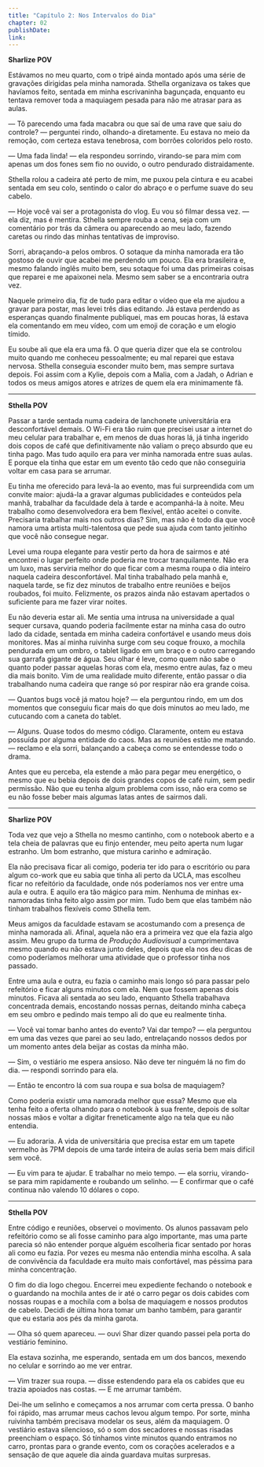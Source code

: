 ```yaml
---
title: "Capítulo 2: Nos Intervalos do Dia"
chapter: 02
publishDate: 
link: 
---
```


**Sharlize POV**

Estávamos no meu quarto, com o tripé ainda montado após uma série de gravações dirigidas pela minha namorada. Sthella organizava os takes que havíamos feito, sentada em minha escrivaninha bagunçada, enquanto eu tentava remover toda a maquiagem pesada para não me atrasar para as aulas.

— Tô parecendo uma fada macabra ou que saí de uma rave que saiu do controle? — perguntei rindo, olhando-a diretamente. Eu estava no meio da remoção, com certeza estava tenebrosa, com borrões coloridos pelo rosto.

— Uma fada linda! — ela respondeu sorrindo, virando-se para mim com apenas um dos fones sem fio no ouvido, o outro pendurado distraidamente.

Sthella rolou a cadeira até perto de mim, me puxou pela cintura e eu acabei sentada em seu colo, sentindo o calor do abraço e o perfume suave do seu cabelo.

— Hoje você vai ser a protagonista do vlog. Eu vou só filmar dessa vez. — ela diz, mas é mentira. Sthella sempre rouba a cena, seja com um comentário por trás da câmera ou aparecendo ao meu lado, fazendo caretas ou rindo das minhas tentativas de improviso.

Sorri, abraçando-a pelos ombros. O sotaque da minha namorada era tão gostoso de ouvir que acabei me perdendo um pouco. Ela era brasileira e, mesmo falando inglês muito bem, seu sotaque foi uma das primeiras coisas que reparei e me apaixonei nela. Mesmo sem saber se a encontraria outra vez.

Naquele primeiro dia, fiz de tudo para editar o vídeo que ela me ajudou a gravar para postar, mas levei três dias editando. Já estava perdendo as esperanças quando finalmente publiquei, mas em poucas horas, lá estava ela comentando em meu vídeo, com um emoji de coração e um elogio tímido.

Eu soube ali que ela era uma fã. O que queria dizer que ela se controlou muito quando me conheceu pessoalmente; eu mal reparei que estava nervosa. Sthella conseguia esconder muito bem, mas sempre surtava depois. Foi assim com a Kylie, depois com a Malia, com a Jadah, o Adrian e todos os meus amigos atores e atrizes de quem ela era minimamente fã.

---

**Sthella POV**

Passar a tarde sentada numa cadeira de lanchonete universitária era desconfortável demais. O Wi-Fi era tão ruim que precisei usar a internet do meu celular para trabalhar e, em menos de duas horas lá, já tinha ingerido dois copos de café que definitivamente não valiam o preço absurdo que eu tinha pago. Mas tudo aquilo era para ver minha namorada entre suas aulas. E porque ela tinha que estar em um evento tão cedo que não conseguiria voltar em casa para se arrumar.

Eu tinha me oferecido para levá-la ao evento, mas fui surpreendida com um convite maior: ajudá-la a gravar algumas publicidades e conteúdos pela manhã, trabalhar da faculdade dela à tarde e acompanhá-la à noite. Meu trabalho como desenvolvedora era bem flexível, então aceitei o convite. Precisaria trabalhar mais nos outros dias? Sim, mas não é todo dia que você namora uma artista multi-talentosa que pede sua ajuda com tanto jeitinho que você não consegue negar.

Levei uma roupa elegante para vestir perto da hora de sairmos e até encontrei o lugar perfeito onde poderia me trocar tranquilamente. Não era um luxo, mas serviria melhor do que ficar com a mesma roupa o dia inteiro naquela cadeira desconfortável. Mal tinha trabalhado pela manhã e, naquela tarde, se fiz dez minutos de trabalho entre reuniões e beijos roubados, foi muito. Felizmente, os prazos ainda não estavam apertados o suficiente para me fazer virar noites.

Eu não deveria estar ali. Me sentia uma intrusa na universidade a qual sequer cursava, quando poderia facilmente estar na minha casa do outro lado da cidade, sentada em minha cadeira confortável e usando meus dois monitores. Mas aí minha ruivinha surge com seu coque frouxo, a mochila pendurada em um ombro, o tablet ligado em um braço e o outro carregando sua garrafa gigante de água. Seu olhar é leve, como quem não sabe o quanto poder passar aquelas horas com ela, mesmo entre aulas, faz o meu dia mais bonito. Vim de uma realidade muito diferente, então passar o dia trabalhando numa cadeira que range só por respirar não era grande coisa.

— Quantos bugs você já matou hoje? — ela perguntou rindo, em um dos momentos que conseguiu ficar mais do que dois minutos ao meu lado, me cutucando com a caneta do tablet.

— Alguns. Quase todos do mesmo código. Claramente, ontem eu estava possuída por alguma entidade do caos. Mas as reuniões estão me matando. — reclamo e ela sorri, balançando a cabeça como se entendesse todo o drama.

Antes que eu perceba, ela estende a mão para pegar meu energético, o mesmo que eu bebia depois de dois grandes copos de café ruim, sem pedir permissão. Não que eu tenha algum problema com isso, não era como se eu não fosse beber mais algumas latas antes de sairmos dali.

---

**Sharlize POV**

Toda vez que vejo a Sthella no mesmo cantinho, com o notebook aberto e a tela cheia de palavras que eu finjo entender, meu peito aperta num lugar estranho. Um bom estranho, que mistura carinho e admiração.

Ela não precisava ficar ali comigo, poderia ter ido para o escritório ou para algum co-work que eu sabia que tinha ali perto da UCLA, mas escolheu ficar no refeitório da faculdade, onde nós poderíamos nos ver entre uma aula e outra. E aquilo era tão mágico para mim. Nenhuma de minhas ex-namoradas tinha feito algo assim por mim. Tudo bem que elas também não tinham trabalhos flexíveis como Sthella tem.

Meus amigos da faculdade estavam se acostumando com a presença de minha namorada ali. Afinal, aquela não era a primeira vez que ela fazia algo assim. Meu grupo da turma de *Produção Audiovisual* a cumprimentava mesmo quando eu não estava junto deles, depois que ela nos deu dicas de como poderíamos melhorar uma atividade que o professor tinha nos passado.

Entre uma aula e outra, eu fazia o caminho mais longo só para passar pelo refeitório e ficar alguns minutos com ela. Nem que fossem apenas dois minutos. Ficava ali sentada ao seu lado, enquanto Sthella trabalhava concentrada demais, encostando nossas pernas, deitando minha cabeça em seu ombro e pedindo mais tempo ali do que eu realmente tinha.

— Você vai tomar banho antes do evento? Vai dar tempo? — ela perguntou em uma das vezes que parei ao seu lado, entrelaçando nossos dedos por um momento antes dela beijar as costas da minha mão.

— Sim, o vestiário me espera ansioso. Não deve ter ninguém lá no fim do dia. — respondi sorrindo para ela.

— Então te encontro lá com sua roupa e sua bolsa de maquiagem?

Como poderia existir uma namorada melhor que essa? Mesmo que ela tenha feito a oferta olhando para o notebook à sua frente, depois de soltar nossas mãos e voltar a digitar freneticamente algo na tela que eu não entendia.

— Eu adoraria. A vida de universitária que precisa estar em um tapete vermelho às 7PM depois de uma tarde inteira de aulas seria bem mais difícil sem você.

— Eu vim para te ajudar. E trabalhar no meio tempo. — ela sorriu, virando-se para mim rapidamente e roubando um selinho. — E confirmar que o café continua não valendo 10 dólares o copo.

---

**Sthella POV**

Entre código e reuniões, observei o movimento. Os alunos passavam pelo refeitório como se ali fosse caminho para algo importante, mas uma parte parecia só não entender porque alguém escolheria ficar sentado por horas ali como eu fazia. Por vezes eu mesma não entendia minha escolha. A sala de convivência da faculdade era muito mais confortável, mas péssima para minha concentração.

O fim do dia logo chegou. Encerrei meu expediente fechando o notebook e o guardando na mochila antes de ir até o carro pegar os dois cabides com nossas roupas e a mochila com a bolsa de maquiagem e nossos produtos de cabelo. Decidi de última hora tomar um banho também, para garantir que eu estaria aos pés da minha garota.

— Olha só quem apareceu. — ouvi Shar dizer quando passei pela porta do vestiário feminino.

Ela estava sozinha, me esperando, sentada em um dos bancos, mexendo no celular e sorrindo ao me ver entrar.

— Vim trazer sua roupa. — disse estendendo para ela os cabides que eu trazia apoiados nas costas. — E me arrumar também.

Dei-lhe um selinho e começamos a nos arrumar com certa pressa. O banho foi rápido, mas arrumar meus cachos levou algum tempo. Por sorte, minha ruivinha também precisava modelar os seus, além da maquiagem. O vestiário estava silencioso, só o som dos secadores e nossas risadas preenchiam o espaço. Só tínhamos vinte minutos quando entramos no carro, prontas para o grande evento, com os corações acelerados e a sensação de que aquele dia ainda guardava muitas surpresas.
